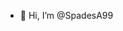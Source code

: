 - 👋 Hi, I’m @SpadesA99
<!---
SpadesA99/SpadesA99 is a ✨ special ✨ repository because its `README.md` (this file) appears on your GitHub profile.
You can click the Preview link to take a look at your changes.
--->
